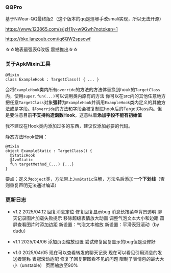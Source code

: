 ### QQPro
基于NWear-QQ最终版2（这个版本的qq是爅峫手改smali实现，所以无法开源）

https://www.123865.com/s/jzH1jv-w9Gwh?notoken=1

https://bke.lanzoub.com/iq6QW2spsowf

☆☆地表最强表Q改版 震撼推出☆☆

### 关于ApkMixin工具
```
@Mixin
class ExampleHook : TargetClass() { ... }
```
会将`ExampleHook`类内所有`override`的方法的方法体替换到hook的`TargetClass`内，使用`super.fun(...)`可以调用类内原有的方法
你可以在src内的其他任意地方把任意`TargetClass`对象**强转**为`ExampleHook`并调用`ExampleHook`类内定义的其他方法或是字段。非`override`的方法和字段会被复制进hook后的TargetClass内。但是要注意目前**不支持构造函数Hook**，这意味着**添加字段不能有初始值**

我不建议在Hook类内添加过多的东西，建议仅添加必要的代码。

静态方法Hook使用：
```
@Mixin
object ExampleStatic : TargetClass() {
  @StaticHook
  @JvmStatic
  fun targetMethod_(...) {...}
}
```
要点：定义为`object`类，方法带上`JvmStatic`注解，方法名后添加**一个下划线**（否则重复声明无法通过编译）

### 更新日志
- v1.2 2025/04.12
  回复消息定位
  修复回复显示bug
  消息长按菜单背景透明
  聊天记录图片加载失败提示
  移除超级表情放大动画
  调整气泡文本大小和边距
  圆屏查看图片时添加边距 
  新设置：气泡文本缩放
  新设置：平滑表冠滚动（by dudu）

- v1.1 2025/04/06
  添加页面缩放设置
  尝试修复回复显示的bug但是没修好

- v1.0 2025/04/05
  现在可以查看转发的聊天记录
  现在可以看见引用消息的发送者昵称
  表冠滚动适配
  修复了回复带图看不见的问题
  限制了表情包的最大大小（unstable）
  页面缩放至90%
